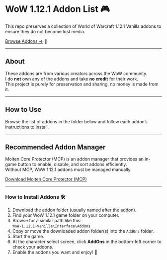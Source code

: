 # WoW 1.12.1 Addon List 🎮

This repo preserves a collection of World of Warcraft 1.12.1 Vanilla addons to ensure they do not become lost media.

[Browse Addons →](./Wow%201.12.1%20Addons%20(Click%20Here)) 🔗

---

## About

These addons are from various creators across the WoW community.  
I do **not** own any of the addons and take **no credit** for their work.  
This project is purely for preservation and sharing, no money is made from it.

---

## How to Use

Browse the list of addons in the folder below and follow each addon’s instructions to install.

---

## Recommended Addon Manager

Molten Core Protector (MCP) is an addon manager that provides an in-game button to enable, disable, and sort addons efficiently.  
Without MCP, WoW 1.12.1 addons must be managed manually.

[Download Molten Core Protector (MCP)](https://github.com/RSKCS2/WoW-1.12.1-Addon-List/releases/download/1.12.1/Molten.Core.Protector.MCP.7z)

---

### How to Install Addons 🛠️

1. Download the addon folder (usually named after the addon).  
2. Find your WoW 1.12.1 game folder on your computer.  
3. Browse for a similar path like this:  
   `WoW-1.12.1-Vanilla\Interface\AddOns`  
4. Copy or move the downloaded addon folder(s) into the `AddOns` folder.  
5. Start the game.  
6. At the character select screen, click **AddOns** in the bottom-left corner to check your addons.  
7. Enable the addons you want and enjoy! 🎉
